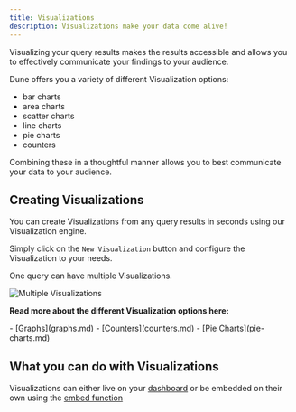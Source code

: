 ```yaml
---
title: Visualizations
description: Visualizations make your data come alive!
---
```


Visualizing your query results makes the results accessible and allows you to effectively communicate your findings to your audience.

Dune offers you a variety of different Visualization options:

* bar charts
* area charts
* scatter charts
* line charts
* pie charts
* counters

Combining these in a thoughtful manner allows you to best communicate your data to your audience.

## Creating Visualizations

You can create Visualizations from any query results in seconds using our Visualization engine.

Simply click on the `New Visualization` button and configure the Visualization to your needs.

One query can have multiple Visualizations.

![Multiple Visualizations](images/multiple-visualizations.gif)

**Read more about the different Visualization options here:**

<div class="cards grid" markdown>
- [Graphs](graphs.md)
- [Counters](counters.md)
- [Pie Charts](pie-charts.md)
</div>

## What you can do with Visualizations

Visualizations can either live on your [dashboard](../dashboards.md) or be embedded on their own using the [embed function](../sharing/embeds/index.md)

